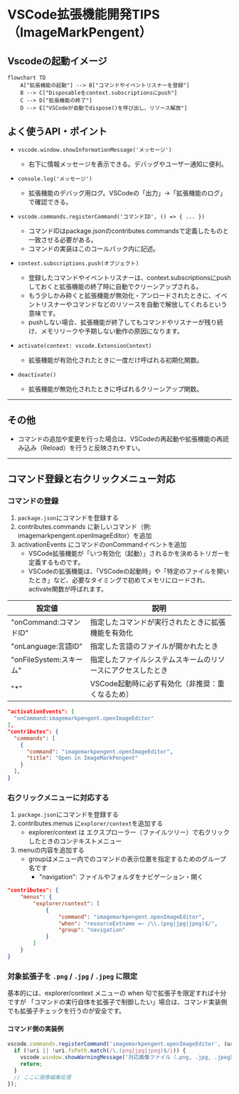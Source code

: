 # VSCode拡張機能開発TIPS（ImageMarkPengent）

## Vscodeの起動イメージ

```mermaid
flowchart TD
    A["拡張機能の起動"] --> B["コマンドやイベントリスナーを登録"]
    B --> C["Disposableをcontext.subscriptionsにpush"]
    C --> D["拡張機能の終了"]
    D --> E["VSCodeが自動でdispose()を呼び出し、リソース解放"]
```


## よく使うAPI・ポイント

- `vscode.window.showInformationMessage('メッセージ')`
  - 右下に情報メッセージを表示できる。デバッグやユーザー通知に便利。

- `console.log('メッセージ')`
  - 拡張機能のデバッグ用ログ。VSCodeの「出力」→「拡張機能のログ」で確認できる。

- `vscode.commands.registerCommand('コマンドID', () => { ... })`
  - コマンドIDはpackage.jsonのcontributes.commandsで定義したものと一致させる必要がある。
  - コマンドの実装はこのコールバック内に記述。

- `context.subscriptions.push(オブジェクト)`
  - 登録したコマンドやイベントリスナーは、context.subscriptionsにpushしておくと拡張機能の終了時に自動でクリーンアップされる。
  - もう少しかみ砕くと拡張機能が無効化・アンロードされたときに、イベントリスナーやコマンドなどのリソースを自動で解放してくれるという意味です。
  - pushしない場合、拡張機能が終了してもコマンドやリスナーが残り続け、メモリリークや予期しない動作の原因になります。

- `activate(context: vscode.ExtensionContext)`
  - 拡張機能が有効化されたときに一度だけ呼ばれる初期化関数。

- `deactivate()`
  - 拡張機能が無効化されたときに呼ばれるクリーンアップ関数。

---

## その他
- コマンドの追加や変更を行った場合は、VSCodeの再起動や拡張機能の再読み込み（Reload）を行うと反映されやすい。

---

## コマンド登録と右クリックメニュー対応

### コマンドの登録

1. `package.json`にコマンドを登録する
2. contributes.commands に新しいコマンド（例: imagemarkpengent.openImageEditor）を追加
3. activationEvents にコマンドのonCommandイベントを追加
   * VSCode拡張機能が「いつ有効化（起動）」されるかを決めるトリガーを定義するものです。
   * VSCodeの拡張機能は、「VSCodeの起動時」や「特定のファイルを開いたとき」など、必要なタイミングで初めてメモリにロードされ、activate関数が呼ばれます。
  

| 設定値                  | 説明                                                         |
| ----------------------- | ------------------------------------------------------------ |
| "onCommand:コマンドID"  | 指定したコマンドが実行されたときに拡張機能を有効化           |
| "onLanguage:言語ID"     | 指定した言語のファイルが開かれたとき                         |
| "onFileSystem:スキーム" | 指定したファイルシステムスキームのリソースにアクセスしたとき |
| "*"                     | VSCode起動時に必ず有効化（非推奨：重くなるため）             |



```json
"activationEvents": [
  "onCommand:imagemarkpengent.openImageEditor"
],
"contributes": {
  "commands": [
    {
      "command": "imagemarkpengent.openImageEditor",
      "title": "Open in ImageMarkPengent"
    }
  ],
}
```

### 右クリックメニューに対応する

1. `package.json`にコマンドを登録する
2. contributes.menus に`explorer/context`を追加する
   * explorer/context は エクスプローラー（ファイルツリー）で右クリックしたときのコンテキストメニュー 
3. menuの内容を追加する
   * groupはメニュー内でのコマンドの表示位置を指定するためのグループ名です
     * "navigation": ファイルやフォルダをナビゲーション・開く

```json
"contributes": {
    "menus": {
        "explorer/context": [
            {
                "command": "imagemarkpengent.openImageEditor",
                "when": "resourceExtname =~ /\\.(png|jpg|jpeg)$/",
                "group": "navigation"
            }
        ]
    }    
}
```

### 対象拡張子を `.png` / `.jpg` / `.jpeg` に限定

基本的には、explorer/context メニューの when 句で拡張子を限定すれば十分ですが
「コマンドの実行自体を拡張子で制御したい」場合は、コマンド実装側でも拡張子チェックを行うのが安全です。

#### コマンド側の実装例


```js
vscode.commands.registerCommand('imagemarkpengent.openImageEditor', (uri: vscode.Uri) => {
  if (!uri || !uri.fsPath.match(/\.(png|jpg|jpeg)$/i)) {
    vscode.window.showWarningMessage('対応画像ファイル（.png, .jpg, .jpeg）を選択してください。');
    return;
  }
  // ここに画像編集処理
});
```

